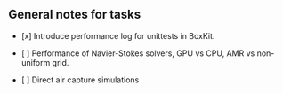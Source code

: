 ## General notes for tasks

- \[x\] Introduce performance log for unittests in BoxKit.

- \[ \] Performance of Navier-Stokes solvers, GPU vs CPU, AMR vs
  non-uniform grid.

- \[ \] Direct air capture simulations
